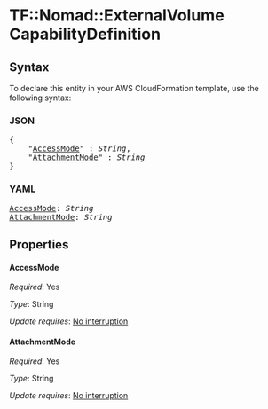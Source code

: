 # TF::Nomad::ExternalVolume CapabilityDefinition

## Syntax

To declare this entity in your AWS CloudFormation template, use the following syntax:

### JSON

<pre>
{
    "<a href="#accessmode" title="AccessMode">AccessMode</a>" : <i>String</i>,
    "<a href="#attachmentmode" title="AttachmentMode">AttachmentMode</a>" : <i>String</i>
}
</pre>

### YAML

<pre>
<a href="#accessmode" title="AccessMode">AccessMode</a>: <i>String</i>
<a href="#attachmentmode" title="AttachmentMode">AttachmentMode</a>: <i>String</i>
</pre>

## Properties

#### AccessMode

_Required_: Yes

_Type_: String

_Update requires_: [No interruption](https://docs.aws.amazon.com/AWSCloudFormation/latest/UserGuide/using-cfn-updating-stacks-update-behaviors.html#update-no-interrupt)

#### AttachmentMode

_Required_: Yes

_Type_: String

_Update requires_: [No interruption](https://docs.aws.amazon.com/AWSCloudFormation/latest/UserGuide/using-cfn-updating-stacks-update-behaviors.html#update-no-interrupt)

